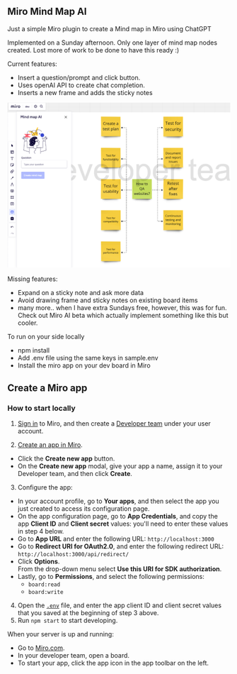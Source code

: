 ## Miro Mind Map AI

Just a simple Miro plugin to create a Mind map in Miro using ChatGPT

Implemented on a Sunday afternoon. Only one layer of mind map nodes created. Lost more of work to be done to have this ready :)

Current features:
- Insert a question/prompt and click button.
- Uses openAI API to create chat completion.
- Inserts a new frame and adds the sticky notes

![screenshot](./sample.png)

Missing features:
- Expand on a sticky note and ask more data
- Avoid drawing frame and sticky notes on existing board items
- many more.. when I have extra Sundays free, however, this was for fun. Check out Miro AI beta which actually implement something like this but cooler.

To run on your side locally

- npm install
- Add .env file using the same keys in sample.env
- Install the miro app on your dev board in Miro



## Create a Miro app

### How to start locally

1. [Sign in](https://miro.com/login/) to Miro, and then create a
   [Developer team](https://developers.miro.com/docs/create-a-developer-team)
   under your user account.

2. [Create an app in Miro](https://developers.miro.com/docs/build-your-first-hello-world-app#step-2-create-your-app-in-miro).

- Click the **Create new app** button.
- On the **Create new app** modal, give your app a name, assign it to your
  Developer team, and then click **Create**.

3. Configure the app:

- In your account profile, go to **Your apps**, and then select the app you just
  created to access its configuration page.
- On the app configuration page, go to **App Credentials**, and copy the app
  **Client ID** and **Client secret** values: you'll need to enter these values
  in step 4 below.
- Go to **App URL** and enter the following URL: `http://localhost:3000`
- Go to **Redirect URI for OAuth2.0**, and enter the following redirect URL:
  `http://localhost:3000/api/redirect/`
- Click **Options**. \
  From the drop-down menu select **Use this URI for SDK authorization**.
- Lastly, go to **Permissions**, and select the following permissions:
  - `board:read`
  - `board:write`

4. Open the [`.env`](.env) file, and enter the app client ID and client secret
   values that you saved at the beginning of step 3 above.
5. Run `npm start` to start developing.

When your server is up and running:

- Go to [Miro.com](https://miro.com).
- In your developer team, open a board.
- To start your app, click the app icon in the app toolbar on the left.
